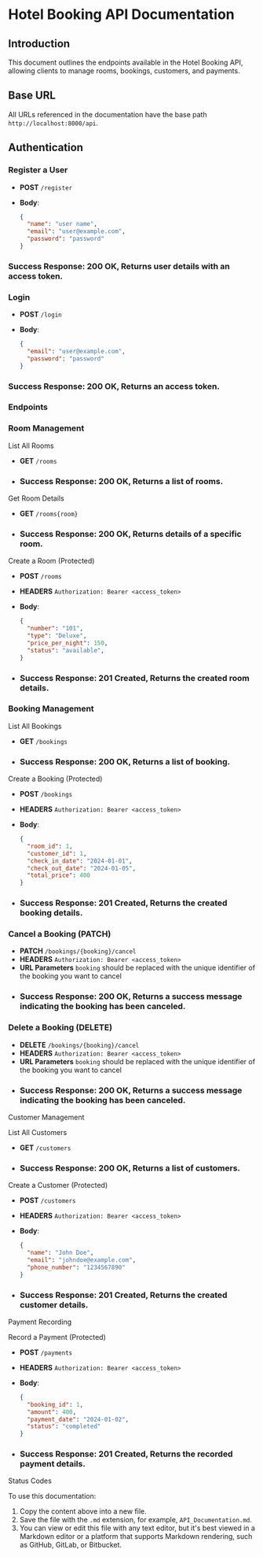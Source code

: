 # Hotel Booking API Documentation

## Introduction

This document outlines the endpoints available in the Hotel Booking API, allowing clients to manage rooms, bookings, customers, and payments.

## Base URL

All URLs referenced in the documentation have the base path `http://localhost:8000/api`.

## Authentication

### Register a User

- **POST** `/register`
- **Body**:

  ```json
  {
    "name": "user name",
    "email": "user@example.com",
    "password": "password"
  }

### Success Response: 200 OK, Returns user details with an access token.


### Login

- **POST** `/login`
- **Body**:


  ```json
  {
    "email": "user@example.com",
    "password": "password"
  }

### Success Response: 200 OK, Returns an access token.

### Endpoints

### Room Management

List All Rooms

- **GET** `/rooms`
- ### Success Response: 200 OK, Returns a list of rooms.

Get Room Details

- **GET** `/rooms{room}`
- ### Success Response: 200 OK, Returns details of a specific room.

Create a Room (Protected)

- **POST** `/rooms`
- **HEADERS** `Authorization: Bearer <access_token>`
- **Body**:

  ```json
  {
    "number": "101",
    "type": "Deluxe",
    "price_per_night": 150,
    "status": "available",
  }
  
- ### Success Response: 201 Created, Returns the created room details.

### Booking Management

List All Bookings

- **GET** `/bookings`
- ### Success Response: 200 OK, Returns a list of booking.

Create a Booking (Protected)

- **POST** `/bookings`
- **HEADERS** `Authorization: Bearer <access_token>`
- **Body**:

  ```json
  {
    "room_id": 1,
    "customer_id": 1,
    "check_in_date": "2024-01-01",
    "check_out_date": "2024-01-05",
    "total_price": 400
  }
  
- ### Success Response: 201 Created, Returns the created booking details.


### Cancel a Booking (PATCH)

- **PATCH** `/bookings/{booking}/cancel`
- **HEADERS** `Authorization: Bearer <access_token>`
- **URL Parameters** `booking` should be replaced with the unique identifier of the booking you want to cancel
- ### Success Response: 200 OK, Returns a success message indicating the booking has been canceled.


### Delete a Booking (DELETE)

- **DELETE** `/bookings/{booking}/cancel`
- **HEADERS** `Authorization: Bearer <access_token>`
- **URL Parameters** `booking` should be replaced with the unique identifier of the booking you want to cancel
- ### Success Response: 200 OK, Returns a success message indicating the booking has been canceled.


Customer Management

List All Customers

- **GET** `/customers`
- ### Success Response: 200 OK, Returns a list of customers.

Create a Customer (Protected)

- **POST** `/customers`
- **HEADERS** `Authorization: Bearer <access_token>`
- **Body**:

  ```json
  {
    "name": "John Doe",
    "email": "johndoe@example.com",
    "phone_number": "1234567890"
  }

- ### Success Response: 201 Created, Returns the created customer details.


Payment Recording

Record a Payment (Protected)

- **POST** `/payments`
- **HEADERS** `Authorization: Bearer <access_token>`
- **Body**:

  ```json
  {
    "booking_id": 1,
    "amount": 400,
    "payment_date": "2024-01-02",
    "status": "completed"
  }

- ### Success Response: 201 Created, Returns the recorded payment details.

Status Codes


To use this documentation:
1. Copy the content above into a new file.
2. Save the file with the `.md` extension, for example, `API_Documentation.md`.
3. You can view or edit this file with any text editor, but it's best viewed in a Markdown editor or a platform that supports Markdown rendering, such as GitHub, GitLab, or Bitbucket.
